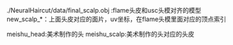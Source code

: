 ./NeuralHaircut/data/final_scalp.obj :flame头皮和usc头模对齐的模型
new_scalp_*：上面头皮对应的面片，uv坐标，在flame头模里面对应的顶点索引

meishu_head:美术制作的头
meishu_scalp:美术制作的头对应的头皮

